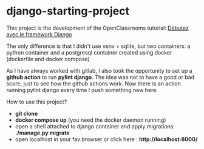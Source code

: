 # django-starting-project

This project is the development of the OpenClassrooms tutorial: [Débutez avec le framework Django](https://openclassrooms.com/fr/courses/7172076-debutez-avec-le-framework-django)


The only difference is that I didn't use venv + sqlite, but two containers: a python container and a postgresql container created using docker (dockerfile and docker compose)

As I have always worked with gitlab, I also took the opportunity to set up a **github action** to run **pylint django**. The idea was not to have a good or bad score, just to see how the github actions work. Now there is an action running pylint django every time I push something new here.

How to use this project?
* __git clone__
* __docker compose up__ (you need the docker daemon running)
* open a shell attached to django container and apply migrations: __./manage.py migrate__
* open localhost in your fav browser or click here : __http://localhost:8000/__
